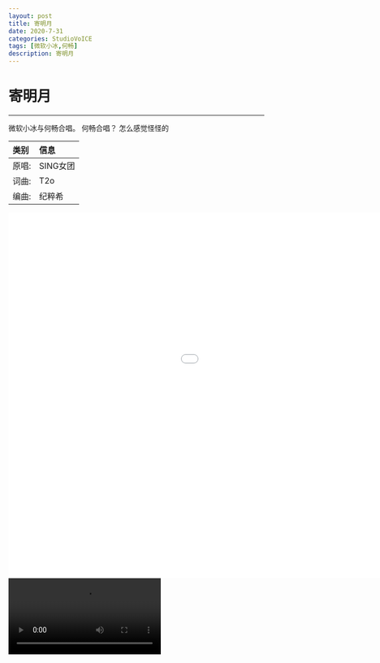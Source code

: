 ```yaml
---
layout: post
title: 寄明月
date: 2020-7-31
categories: StudioVoICE
tags: [微软小冰,何畅]
description: 寄明月
---
```

# 寄明月

-----------
微软小冰与何畅合唱。
何畅合唱？
怎么感觉怪怪的

|类别|信息|
|:-|:-|
|原唱:|SING女团|
|词曲: |T2o|
|编曲: |纪粹希|
<iframe width="1280" height="720" src="//player.bilibili.com/player.html?aid=370868013&bvid=BV1uZ4y1W7WP&cid=196858995&page=1" scrolling="no" border="0" frameborder="no" framespacing="0" allowfullscreen="true"> </iframe>
<video src="https://www.bilibili.com/video/BV1uZ4y1W7WP/" controls="controls">
</video>
